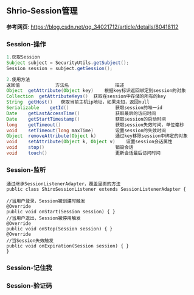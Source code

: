 ## Shrio-Session管理

**参考网页**:	<https://blog.csdn.net/qq_34021712/article/details/80418112>

### Session-操作

```java
1.获取Session
Subject subject = SecurityUtils.getSubject();
Session session = subject.getSession();

2.使用方法
返回值				方法名					描述
Object	getAttribute(Object key)	根据key标识返回绑定到session的对象
Collection	getAttributeKeys()	获取在session中存储的所有的key
String	getHost()	获取当前主机ip地址，如果未知，返回null
Serializable	getId()					获取session的唯一id
Date	getLastAccessTime()				获取最后的访问时间
Date	getStartTimestamp()				获取session的启动时间
long	getTimeout()			  		获取session失效时间，单位毫秒
void	setTimeout(long maxTime)		设置session的失效时间
Object	removeAttribute(Object k)		通过key移除session中绑定的对象
void	setAttribute(Object k, Object v)	设置session会话属性
void	stop()							销毁会话
void	touch()							更新会话最后访问时间
```

### Session-监听

```
通过继承SessionListenerAdapter，覆盖里面的方法
public class ShiroSessionListener extends SessionListenerAdapter {

//当用户登录，Session被创建时触发
@Override
public void onStart(Session session) { }
//当用户退出，Session被停用触发
@Override
public void onStop(Session session) { }
@Override
//当Session失效触发
public void onExpiration(Session session) { }
}
```

### Session-记住我



### Session-验证码